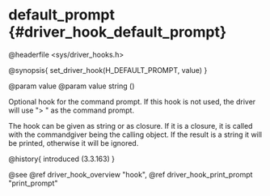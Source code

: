 default_prompt {#driver_hook_default_prompt}
============================================
@headerfile <sys/driver_hooks.h>

@synopsis{
set_driver_hook(H_DEFAULT_PROMPT, value)
}

@param value <prompt>
@param value string <closure>()

Optional hook for the command prompt. If this hook is not used, the driver will use "> " as the command prompt.

The hook can be given as string or as closure. If it is a closure, it is called with the commandgiver being the calling object. If the result is a string it will be printed, otherwise it will be ignored.

@history{
introduced (3.3.163)
}

@see @ref driver_hook_overview "hook", @ref driver_hook_print_prompt "print_prompt"

